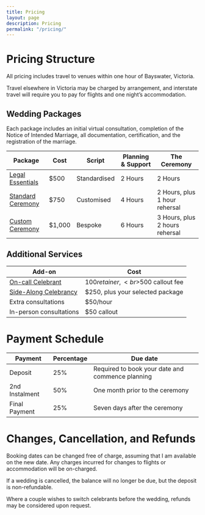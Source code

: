 ```yaml
---
title: Pricing
layout: page
description: Pricing
permalink: "/pricing/"
---
```


# Pricing Structure

All pricing includes travel to venues within one hour of Bayswater, Victoria.

Travel elsewhere in Victoria may be charged by arrangement, and interstate travel will require you to pay for flights and one night’s accommodation.

## Wedding Packages

Each package includes an initial virtual consultation, completion of the Notice of Intended Marriage, all documentation, certification, and the registration of the marriage.

| Package                                                  | Cost   | Script       | Planning & Support | The Ceremony                   |
| -------------------------------------------------------- | ------ | ------------ | ------------------ | ------------------------------ |
| [Legal Essentials](/services/legal-essentials-ceremony/) | $500   | Standardised | 2 Hours            | 2 Hours                        |
| [Standard Ceremony](/services/standard-ceremony/)        | $750   | Customised   | 4 Hours            | 2 Hours, plus 1 hour rehersal  |
| [Custom Ceremony](/services/custom-ceremony/)            | $1,000 | Bespoke      | 6 Hours            | 3 Hours, plus 2 hours rehersal |

## Additional Services

| Add-on                                                    | Cost                               |
| --------------------------------------------------------- | ---------------------------------- |
| [On-call Celebrant](/services/on-call-celebrant/)         | $100 retainer,<br>$500 callout fee |
| [Side-Along Celebrancy](/services/side-along-celebrancy/) | $250, plus your selected package   |
| Extra consultations                                       | $50/hour                           |
| In-person consultations                                   | $50 callout                        |

# Payment Schedule

| Payment        | Percentage | Due date                                         |
| -------------- | ---------- | ------------------------------------------------ |
| Deposit        | 25%        | Required to book your date and commence planning |
| 2nd Instalment | 50%        | One month prior to the ceremony                  |
| Final Payment  | 25%        | Seven days after the ceremony	                 |

# Changes, Cancellation, and Refunds

Booking dates can be changed free of charge, assuming that I am available on the new date. Any charges incurred for changes to flights or accommodation will be on-charged.

If a wedding is cancelled, the balance will no longer be due, but the deposit is non-refundable.

Where a couple wishes to switch celebrants before the wedding, refunds may be considered upon request.